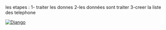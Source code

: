 les etapes : 
1- traiter les donnes 
2-les données sont traiter 
3-creer la liste des telephone 

[![Django](https://img.shields.io/badge/version-4.2.5-blue)](https://semver.org)

